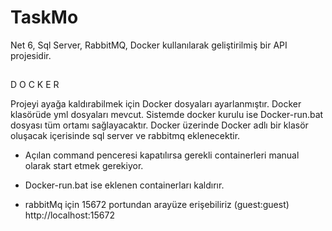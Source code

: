 # TaskMo

Net 6, Sql Server, RabbitMQ, Docker kullanılarak geliştirilmiş bir API projesidir.

##

D O C K E R

Projeyi ayağa kaldırabilmek için Docker dosyaları ayarlanmıştır. Docker klasörüde yml dosyaları mevcut. Sistemde docker kurulu ise Docker-run.bat dosyası tüm ortamı sağlayacaktır. Docker üzerinde Docker adlı bir klasör oluşacak içerisinde sql server ve rabbitmq eklenecektir.

* Açılan command penceresi kapatılırsa gerekli containerleri manual olarak start etmek gerekiyor.

* Docker-run.bat ise eklenen containerları kaldırır.

* rabbitMq için 15672 portundan arayüze erişebiliriz (guest:guest)
  http://localhost:15672


